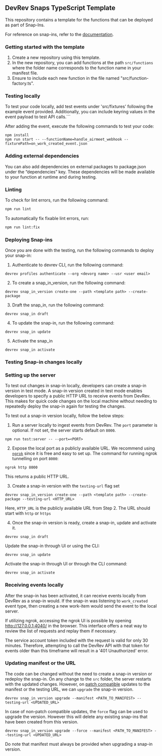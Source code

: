 ## DevRev Snaps TypeScript Template

This repository contains a template for the functions that can be deployed as
part of Snap-Ins.

For reference on snap-ins, refer to the [documentation](https://github.com/devrev/snap-in-docs).

### Getting started with the template

1. Create a new repository using this template.
2. In the new repository, you can add functions at the path `src/functions` where the folder name corresponds to the function name in your manifest file.
3. Ensure to include each new function in the file named "src/function-factory.ts".

### Testing locally

To test your code locally, add test events under 'src/fixtures' following the example event provided. Additionally, you can include keyring values in the event payload to test API calls.```

After adding the event, execute the following commands to test your code:

```
npm install
npm run start -- --functionName=handle_airmeet_webhook --fixturePath=on_work_created_event.json
```

### Adding external dependencies

You can also add dependencies on external packages to package.json under the “dependencies” key. These dependencies will be made available to your function at runtime and during testing.

### Linting

To check for lint errors, run the following command:

```bash
npm run lint
```

To automatically fix fixable lint errors, run:

```bash
npm run lint:fix
```

### Deploying Snap-ins

Once you are done with the testing, run the following commands to deploy your snap-in:

1. Authenticate to devrev CLI, run the following command:

```
devrev profiles authenticate --org <devorg name> --usr <user email>
```

2. To create a snap_in_version, run the following command:

```
devrev snap_in_version create-one --path <template path> --create-package
```

3. Draft the snap_in, run the following command:

```
devrev snap_in draft
```

4. To update the snap-in, run the following command:

```
devrev snap_in update
```

5. Activate the snap_in

```
devrev snap_in activate
```

### Testing Snap-in changes locally

### Setting up the server

To test out changes in snap-in locally, developers can create a snap-in version in test mode.
A snap-in version created in test mode enables developers to specify a public HTTP URL to receive events from DevRev. This makes for
quick code changes on the local machine without needing to repeatedly deploy the snap-in again for testing the changes.

To test out a snap-in version locally, follow the below steps:

1. Run a server locally to ingest events from DevRev. The `port` parameter is optional. If not set, the server starts default on `8000`.

```
npm run test:server -- --port=<PORT>
```

2. Expose the local port as a publicly available URL. We recommend using [`ngrok`](https://ngrok.com/download) since it is free and easy to set up. The command for running ngrok tunnelling on port `8000`:

```
ngrok http 8000
```

This returns a public HTTP URL.

3. Create a snap-in version with the `testing-url` flag set

```
devrev snap_in_version create-one --path <template path> --create-package --testing-url <HTTP_URL>
```

Here, `HTTP_URL` is the publicly available URL from Step 2. The URL should start with `http` or `https`

4. Once the snap-in version is ready, create a snap-in, update and activate it.

```
devrev snap_in draft
```

Update the snap-in through UI or using the CLI:

```
devrev snap_in update
```

Activate the snap-in through UI or through the CLI command:

```
devrev snap_in activate
```

### Receiving events locally

After the snap-in has been activated, it can receive events locally from DevRev as a
snap-in would. If the snap-in was listening to `work_created` event type, then creating a
new work-item would send the event to the local server.

If utilizing ngrok, accessing the ngrok UI is possible by opening http://127.0.0.1:4040/ in the browser. This interface offers a neat way to review the list of requests and replay them if necessary.

The service account token included with the request is valid for only 30 minutes. Therefore, attempting to call the DevRev API with that token for events older than this timeframe will result in a '401 Unauthorized' error.

### Updating manifest or the URL

The code can be changed without the need to create a snap-in version or redeploy the snap-in. On any change to the
`src` folder, the server restarts with the updated changes. However, on [patch compatible](https://developer.devrev.ai/snap-in-development/upgrade-snap-ins#version-compatibility) updates to the manifest or the testing URL, we can `upgrade` the snap-in version.

```
devrev snap_in_version upgrade --manifest <PATH_TO_MANIFEST> --testing-url <UPDATED_URL>
```

In case of non-patch compatible updates, the `force` flag can be used to upgrade the version. However this will delete any
existing snap-ins that have been created from this version.

```
devrev snap_in_version upgrade --force --manifest <PATH_TO_MANIFEST> --testing-url <UPDATED_URL>
```

Do note that manifest must always be provided when upgrading a snap-in version.
